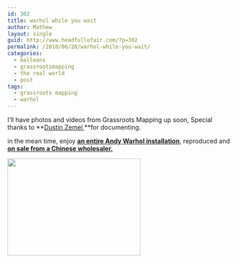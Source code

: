 ```yaml
---
id: 302
title: warhol while you wait
author: Mathew
layout: single
guid: http://www.headfullofair.com/?p=302
permalink: /2010/06/28/warhol-while-you-wait/
categories:
  - balloons
  - grassrootsmapping
  - the real world
  - post
tags:
  - grassroots mapping
  - warhol
---
```

I&#8217;ll have photos and videos from Grassroots Mapping up soon, Special thanks to **[Dustin Zemel ][1]**for documenting.

in the mean time, enjoy **[an entire Andy Warhol installation][2]**, reproduced and **[on sale from a Chinese wholesaler.][3]**

[<img class="alignnone size-medium wp-image-303" title="Clouds by Andy Warhol by China Wholesale LTD" src="http://www.headfullofair.com/wp-content/uploads/2010/06/Firefox-300x219.png" alt="" width="300" height="219" />][4]

 [1]: http://vimeo.com/artradio
 [2]: http://www.flickr.com/photos/smitten/57866174/
 [3]: http://www.sz-wholesale.com/p/foil-balloons/pillow-shaped-foil-balloon-166956.html
 [4]: http://www.headfullofair.com/wp-content/uploads/2010/06/Firefox.png